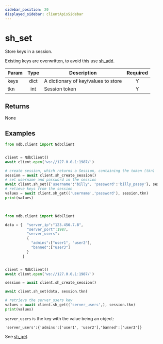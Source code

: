 ```yaml
---
sidebar_position: 20
displayed_sidebar: clientApisSidebar
---
```


# sh_set
Store keys in a session.

Existing keys are overwritten, to avoid this use [sh_add](./sh_add).

|Param|Type|Description|Required|
|--|:-:|--|:-:|
|keys|dict|A dictionary of key/values to store|Y|
|tkn|int|Session token|Y|


## Returns
None


## Examples


```py title='Set scalar'
from ndb.client import NdbClient


client = NdbClient()
await client.open('ws://127.0.0.1:1987/')

# create session, which returns a Session, containing the token (tkn)
session = await client.sh_create_session()
# set username and password in the session
await client.sh_set({'username':'billy', 'password':'billy_passy'}, session.tkn)
# retieve keys from the session
values = await client.sh_get(('username','password'), session.tkn)
print(values)
```

<br/>

```py title='Set object'
from ndb.client import NdbClient

data = {  "server_ip":"123.456.7.8",
          "server_port":1987,
          "server_users":
          {
            "admins":["user1", "user2"],
            "banned":["user3"]
          }
        }


client = NdbClient()
await client.open('ws://127.0.0.1:1987/')

session = await client.sh_create_session()

await client.sh_set(data, session.tkn)

# retrieve the server_users key
values = await client.sh_get(('server_users',), session.tkn)
print(values)
```

`server_users` is the key with the value being an object:

```
'server_users':{'admins':['user1', 'user2'],'banned':['user3']}
```

See [sh_get](./Get).


